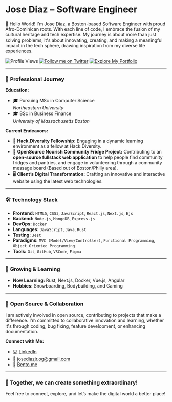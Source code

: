 # **Jose Diaz – Software Engineer**

👋 Hello World! I'm Jose Diaz, a Boston-based Software Engineer with proud Afro-Dominican roots. With each line of code, I embrace the fusion of my cultural heritage and tech expertise. My journey is about more than just solving problems; it's about innovating, creating, and making a meaningful impact in the tech sphere, drawing inspiration from my diverse life experiences.

![Profile Views](https://komarev.com/ghpvc/?username=JoseDiazCodes&color=orange)
[![Follow me on Twitter](https://img.shields.io/twitter/follow/diazjosedev?style=social)](https://twitter.com/diazjosedev)
[![Explore My Portfolio](https://img.shields.io/badge/-Portfolio-black)](https://josediazdev.com)

---

### 💼 **Professional Journey**

**Education:**

- 🎓 Pursuing MSc in Computer Science  
   _Northeastern University_
- 🎓 BSc in Business Finance  
   _University of Massachusetts Boston_

**Current Endeavors:**

- 🔨 **Hack.Diversity Fellowship:** Engaging in a dynamic learning environment as a fellow at Hack.Diversity.
- 🥫 **OpenSource Nourish Community Fridge Project:** Contributing to an **open-source fullstack web application** to help people find community fridges and pantries, and engage in volunteering through a community message board (Based out of Boston/Philly area).
- 🖥️ **Client’s Digital Transformation:** Crafting an innovative and interactive website using the latest web technologies.

---

### 🛠 **Technology Stack**

- **Frontend:** `HTML5`, `CSS3`, `JavaScript`, `React.js`, `Next.js`, `Ejs`
- **Backend:** `Node.js`, `MongoDB`, `Express.js`
- **DevOps:** `Docker`
- **Languages:** `JavaScript`, `Java`, `Rust`
- **Testing:** `Jest`
- **Paradigms:** `MVC (Model/View/Controller)`, `Functional Programming`, `Object Oriented Programming`
- **Tools:** `Git`, `GitHub`, `VSCode`, `Figma`

---

### 🌱 **Growing & Learning**

- **Now Learning:** Rust, Next.js, Docker, Vue.js, Angular
- **Hobbies:** Snowboarding, Bodybuilding, and Gaming

---

### 🤝 **Open Source & Collaboration**

I am actively involved in open source, contributing to projects that make a difference. I'm committed to collaborative innovation and learning, whether it's through coding, bug fixing, feature development, or enhancing documentation.

**Connect with Me:**

- 💻 [LinkedIn](https://linkedin.com/in/josediazdev)
- 📧 josediazjr.og@gmail.com
- 🍱 [Bento.me](https://bento.me/josedev)

---

### 💪 Together, we can create something extraordinary!

Feel free to connect, explore, and let’s make the digital world a better place!
